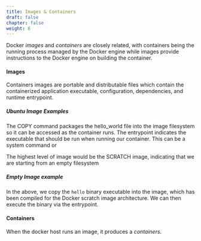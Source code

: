 ```yaml
---
title: Images & Containers
draft: false
chapter: false
weight: 8
---
```


Docker _images_ and _containers_ are closely related, with containers being the running process managed by the Docker engine while images provide instructions to the Docker engine on building the container.

#### Images

Containers images are portable and distributable files which contain the containerized application executable, configuration, dependencies, and runtime entrypoint.

##### Ubuntu Image Examples

The COPY command packages the hello_world file into the image filesystem so it can be accessed as the container runs. The entrypoint indicates the executable that should be run when running our container. This can be a system command or

The highest level of image would be the SCRATCH image, indicating that we are starting from an empty filesystem

##### Empty Image example

In the above, we copy the `hello` binary executable into the image, which has been compiled for the Docker scratch image architecture. We can then execute the binary via the entrypoint.

#### Containers

When the docker host runs an image, it produces a _containers_.
